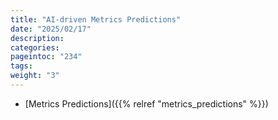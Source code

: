 ```yaml
---
title: "AI-driven Metrics Predictions"
date: "2025/02/17"
description:
categories:
pageintoc: "234"
tags:
weight: "3"
---
```


<a id="ai-driven-metrics-predictions"></a>

<!--# Ai-driven Metrics Predictions -->

* [Metrics Predictions]({{% relref "metrics_predictions" %}})
